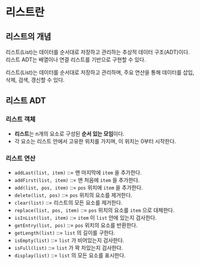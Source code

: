 # 리스트란

## 리스트의 개념

리스트(List)는 데이터를 순서대로 저장하고 관리하는 추상적 데이터 구조(ADT)이다. 리스트 ADT는 배열이나 연결 리스트를 기반으로 구현할 수 있다.

리스트(List)는 데이터를 순서대로 저장하고 관리하며, 주요 연산을 통해 데이터를 삽입, 삭제, 검색, 갱신할 수 있다. 

## 리스트 ADT

### 리스트 객체

- **리스트**는 n개의 요소로 구성된 **순서 있는 모임**이다.
- 각 요소는 리스트 안에서 고유한 위치를 가지며, 이 위치는 0부터 시작한다.

### 리스트 연산

- `addLast(list, item)` ::= 맨 마지막에 `item` 을 추가한다.
- `addFirst(list, item)` ::= 맨 처음에 `item` 을 추가한다.
- `add(list, pos, item)` ::= `pos` 위치에 `item` 을 추가한다.
- `delete(list, pos)` ::= `pos` 위치의 요소를 제거한다.
- `clear(list)` ::= 리스트의 모든 요소를 제거한다.
- `replace(list, pos, item)` ::= `pos` 위치의 요소를 `item` 으로 대체한다.
- `isInList(list, item)` ::= `item` 이 `list` 안에 있는지 검사한다.
- `getEntry(list, pos)` ::= `pos` 위치의 요소를 반환한다.
- `getLength(list)` ::= `list` 의 길이를 구한다.
- `isEmpty(list)` ::= `list` 가 비어있는지 검사한다.
- `isFull(list)` ::= `list` 가 꽉 차있는지 검사한다.
- `display(list)` ::= `list` 의 모든 요소를 표시한다.